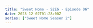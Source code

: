```yaml
---
title: "Sweet Home - S2E6 - Episode 06"
date: 2023-12-02T01:28:00Z
series: ["Sweet Home Season 2"]
---
```



<mux-player stream-type="on-demand"
  src="https://kp3d-my.sharepoint.com/personal/ryoo_kp3d_onmicrosoft_com/_layouts/15/download.aspx?share=EXZC1LUb-jBBkmZE3aZgcKEBdcoH9GQ0I-n_gGs1r5i4QA" prefer-playback="mse" controls>
  </mux-player>
  
  
  <script src="https://cdn.jsdelivr.net/npm/@mux/mux-player"></script>
  
 <script type="application/ld+json">
 {
  "@context": "https://schema.org/",
  "@type": "VideoObject",
  "name": "Sweet Home - S2E6 - Episode 06",
  "contentUrl": "https://stream.mux.com/IV02KVFmwQa59eKCi14pLllDwxd7XBCe8dYACIt8E6oE.m3u8",
  "thumbnailUrl": "https://www.themoviedb.org/t/p/original/kXETwHWqdCAzyrCWloBpaq96oyh.jpg?width=314&fit_mode=preserve&time=25",
  "uploadDate": "2023-12-02T01:28:00Z",
}

</script>